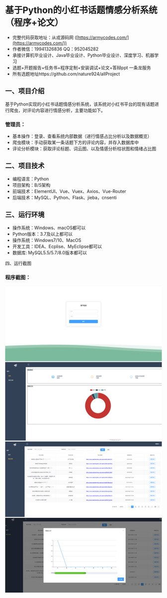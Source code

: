 基于Python的小红书话题情感分析系统（程序+论文）
=
- 完整代码获取地址：从戎源码网 ([https://armycodes.com/](https://armycodes.com/))
- 作者微信：19941326836  QQ：952045282
- 承接计算机毕业设计、Java毕业设计、Python毕业设计、深度学习、机器学习
- 选题+开题报告+任务书+程序定制+安装调试+论文+答辩ppt 一条龙服务
- 所有选题地址https://github.com/nature924/allProject

一、项目介绍
---
基于Python实现的小红书话题情感分析系统，该系统对小红书平台的现有话题进行爬虫，对评论内容进行情感分析，主要功能如下。


### 管理员：
- 基本操作：登录、查看系统内部数据（进行情感占比分析以及数据概览）
- 爬虫模块：手动获取某一条话题下方的评论内容，并存入数据库中
- 评论分析模块：获取评论标题、词云图、以及情感分析柱状图和情绪占比图




二、项目技术
---
- 编程语言：Python
- 项目架构：B/S架构
- 前端技术：ElementUI、Vue、Vuex、Axios、Vue-Router
- 后端技术：MySQL、Python、Flask、jieba，cnsenti


三、运行环境
---
- 操作系统：Windows、macOS都可以
- Python版本：3.7及以上都可以
- 操作系统：Windows7/10、MacOS
- 开发工具：IDEA、Ecplise、MyEclipse都可以
- 数据库: MySQL5.5/5.7/8.0版本都可以

四、运行截图

### 程序截图：
![image/1.png](image/3.png)
![image/1.png](image/1.png)
![image/1.png](image/4.png)
![image/1.png](image/2.png)

